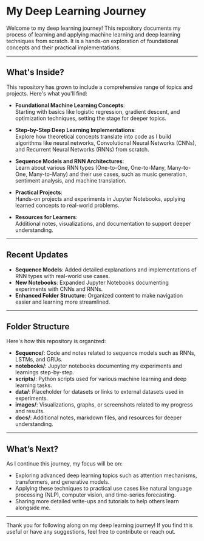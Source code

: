 # My Deep Learning Journey

Welcome to my deep learning journey! This repository documents my process of learning and applying machine learning and deep learning techniques from scratch. It is a hands-on exploration of foundational concepts and their practical implementations.

---

## What's Inside?

This repository has grown to include a comprehensive range of topics and projects. Here's what you'll find:

- **Foundational Machine Learning Concepts**:  
  Starting with basics like logistic regression, gradient descent, and optimization techniques, setting the stage for deeper topics.

- **Step-by-Step Deep Learning Implementations**:  
  Explore how theoretical concepts translate into code as I build algorithms like neural networks, Convolutional Neural Networks (CNNs), and Recurrent Neural Networks (RNNs) from scratch.

- **Sequence Models and RNN Architectures**:  
  Learn about various RNN types (One-to-One, One-to-Many, Many-to-One, Many-to-Many) and their use cases, such as music generation, sentiment analysis, and machine translation.

- **Practical Projects**:  
  Hands-on projects and experiments in Jupyter Notebooks, applying learned concepts to real-world problems.

- **Resources for Learners**:  
  Additional notes, visualizations, and documentation to support deeper understanding.

---

## Recent Updates

- **Sequence Models**: Added detailed explanations and implementations of RNN types with real-world use cases.
- **New Notebooks**: Expanded Jupyter Notebooks documenting experiments with CNNs and RNNs.
- **Enhanced Folder Structure**: Organized content to make navigation easier and learning more streamlined.

---

## Folder Structure

Here's how this repository is organized:

- **Sequence/**: Code and notes related to sequence models such as RNNs, LSTMs, and GRUs.
- **notebooks/**: Jupyter notebooks documenting my experiments and learnings step-by-step.
- **scripts/**: Python scripts used for various machine learning and deep learning tasks.
- **data/**: Placeholder for datasets or links to external datasets used in experiments.
- **images/**: Visualizations, graphs, or screenshots related to my progress and results.
- **docs/**: Additional notes, markdown files, and resources for deeper understanding.

---

## What’s Next?

As I continue this journey, my focus will be on:

- Exploring advanced deep learning topics such as attention mechanisms, transformers, and generative models.
- Applying these techniques to practical use cases like natural language processing (NLP), computer vision, and time-series forecasting.
- Sharing more detailed write-ups and tutorials to help others learn alongside me.

---

Thank you for following along on my deep learning journey! If you find this useful or have any suggestions, feel free to contribute or reach out.
